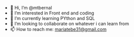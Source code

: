 - 👋 Hi, I’m @mtbernal
- 👀 I’m interested in  Front end and coding 
- 🌱 I’m currently learning PYthon and SQL
- 💞️ I’m looking to collaborate on whatever i can learn from 
- 📫 How to reach me: mariatebe31@gmail.com

<!---
mtbernal/mtbernal is a ✨ special ✨ repository because its `README.md` (this file) appears on your GitHub profile.
You can click the Preview link to take a look at your changes.
--->
